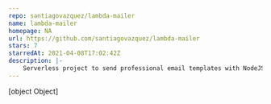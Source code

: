```yaml
---
repo: santiagovazquez/lambda-mailer
name: lambda-mailer
homepage: NA
url: https://github.com/santiagovazquez/lambda-mailer
stars: 7
starredAt: 2021-04-08T17:02:42Z
description: |-
    Serverless project to send professional email templates with NodeJS
---
```


[object Object]
